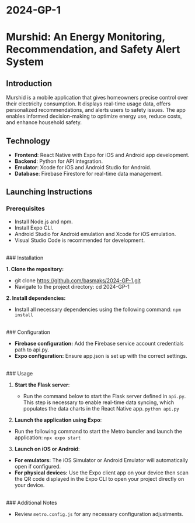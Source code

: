 # 2024-GP-1
# Murshid: An Energy Monitoring, Recommendation, and Safety Alert System

## Introduction

Murshid is a mobile application that gives homeowners precise control over their electricity consumption. It displays real-time usage data, offers personalized recommendations, and alerts users to safety issues. The app enables informed decision-making to optimize energy use, reduce costs, and enhance household safety.


## Technology 

- **Frontend**: React Native with Expo for iOS and Android app development.
- **Backend**: Python for API integration.
- **Emulator**: Xcode for iOS and Android Studio for Android.
- **Database**: Firebase Firestore for real-time data management.


## Launching Instructions

### Prerequisites

- Install Node.js and npm.
- Install Expo CLI.
- Android Studio for Android emulation and Xcode for iOS emulation.
- Visual Studio Code is recommended for development.

<br>
### Installation 

**1. Clone the repository:**
   - git clone https://github.com/basmaks/2024-GP-1.git
   - Navigate to the project directory: cd 2024-GP-1

**2. Install dependencies:**
   - Install all necessary dependencies using the following command:
`
   npm install
`

<br>
### Configuration 

- **Firebase configuration:** Add the Firebase service account credentials path to api.py.
- **Expo configuration:** Ensure app.json is set up with the correct settings.

<br>
### Usage

1. **Start the Flask server**:
   - Run the command below to start the Flask server defined in `api.py`. This step is necessary to enable real-time data syncing, which populates the data charts in the React Native app.
`
   python api.py
`

2. **Launch the application using Expo**:
  - Run the following command to start the Metro bundler and launch the application:
`
  npx expo start
`

3. **Launch on iOS or Android**:
  - **For emulators:** The iOS Simulator or Android Emulator will automatically open if configured.
  - **For physical devices:** Use the Expo client app on your device then scan the QR code displayed in the Expo CLI to open your project directly on your device.

<br>
### Additional Notes

- Review `metro.config.js` for any necessary configuration adjustments.
